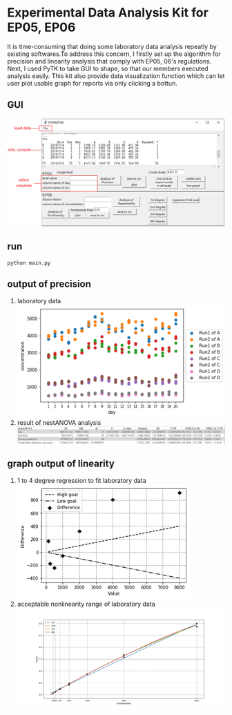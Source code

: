 # Experimental Data Analysis Kit for EP05, EP06

It is time-consuming that doing some laboratory data analysis repeatly by existing softwares.To address this concern, I firstly set up the algorithm for precision and linearity analysis that comply with EP05, 06's regulations. Next, I used PyTK to take GUI to shape, so that our members executed analysis easily. This kit also provide data visualization function which can let user plot usable graph for reports via only clicking a bottun. 

## GUI

![EP05_06_analysisGUI](./images/GUI.png)

## run

``` 
python main.py
```

## output of precision

1. laboratory data
![rawdata_scatterplot_A-D](./EP05_result/rawdata_scatterplot_A-D.png)
2. result of nestANOVA analysis
![precision](./images/precision.png)

## graph output of linearity

1. 1 to 4 degree regression to fit laboratory data
![EP06_nonlinearity_rate_0.05](./EP06_result/EP06_nonlinearity_rate_0.05.png)
2. acceptable nonlinearity range of laboratory data
![regression_4th](./EP06_result/regression_4th.png)